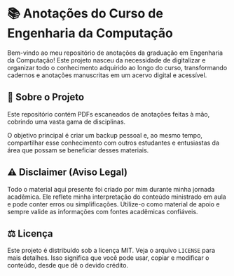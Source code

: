 # 📚 Anotações do Curso de Engenharia da Computação

Bem-vindo ao meu repositório de anotações da graduação em Engenharia da Computação! Este projeto nasceu da necessidade de digitalizar e organizar todo o conhecimento adquirido ao longo do curso, transformando cadernos e anotações manuscritas em um acervo digital e acessível.

## 🎯 Sobre o Projeto

Este repositório contém PDFs escaneados de anotações feitas à mão, cobrindo uma vasta gama de disciplinas.

O objetivo principal é criar um backup pessoal e, ao mesmo tempo, compartilhar esse conhecimento com outros estudantes e entusiastas da área que possam se beneficiar desses materiais.

## ⚠️ Disclaimer (Aviso Legal)

Todo o material aqui presente foi criado por mim durante minha jornada acadêmica. Ele reflete minha interpretação do conteúdo ministrado em aula e pode conter erros ou simplificações. Utilize-o como material de apoio e sempre valide as informações com fontes acadêmicas confiáveis.

## ⚖️ Licença

Este projeto é distribuído sob a licença MIT. Veja o arquivo `LICENSE` para mais detalhes. Isso significa que você pode usar, copiar e modificar o conteúdo, desde que dê o devido crédito.
